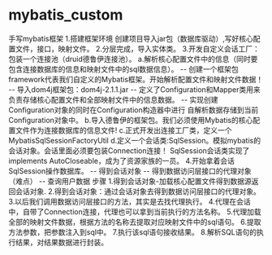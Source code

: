 # mybatis_custom
手写mybatis框架
1.搭建框架环境
    创建项目导入jar包（数据库驱动）,写好核心配置文件，接口，映射文件。
2.分层完成，导入实体类。
3.开发自定义会话工厂：包装一个连接池（druid德鲁伊连接池）。
    a.解析核心配置文件中的信息（同时要包含连接数据库的信息和映射文件中的sql数据信息）。
        -- 创建一个框架包framework代表我们自定义的Mybatis框架。开始解析配置文件和映射文件数据！
        -- 导入dom4j框架包：dom4j-2.1.1.jar
        -- 定义了Configuration和Mapper类用来负责存储核心配置文件和全部映射文件中的信息数据。
        -- 实现创建 Configuration对象的同时在Configuration构造器中进行
           自解析数据存储到当前Configuration对象中。
    b.导入德鲁伊的框架包。我们必须使用Mybatis的核心配置文件作为连接数据库的信息文件!
    c.正式开发出连接工厂类，定义一个MybatisSqlSessionFactoryUtil
    d.定义一个会话类:SqlSession。模拟mybatis的会话对象。会话里面必须要包装Connection连接！
                   SqlSession会话类实现了implements AutoCloseable，成为了资源家族的一员。
4.开始拿着会话SqlSession操作数据库。
    -- 得到会话对象
    -- 得到数据访问层接口的代理对象（难点）
    -- 查询用户数据
    步骤
     1.得到会话对象-加载核心配置文件得到数据源返回会话对象.
     2.得到会话对象：通过会话对象去得到数据访问层接口的代理对象。
     3.以后我们调用数据访问层接口的方法，其实是去找代理执行。
     4.代理在会话中，自带了Connection连接，代理也可以拿到当前执行的方法名称。
     5.代理加载全部的映射文件数据，根据方法的名称去提取对应映射文件中的sql语句。
     6.提取方法参数，把参数注入到sql中。
     7.执行该sql语句接收结果。
     8.解析SQL语句的执行结果，对结果数据进行封装。
     